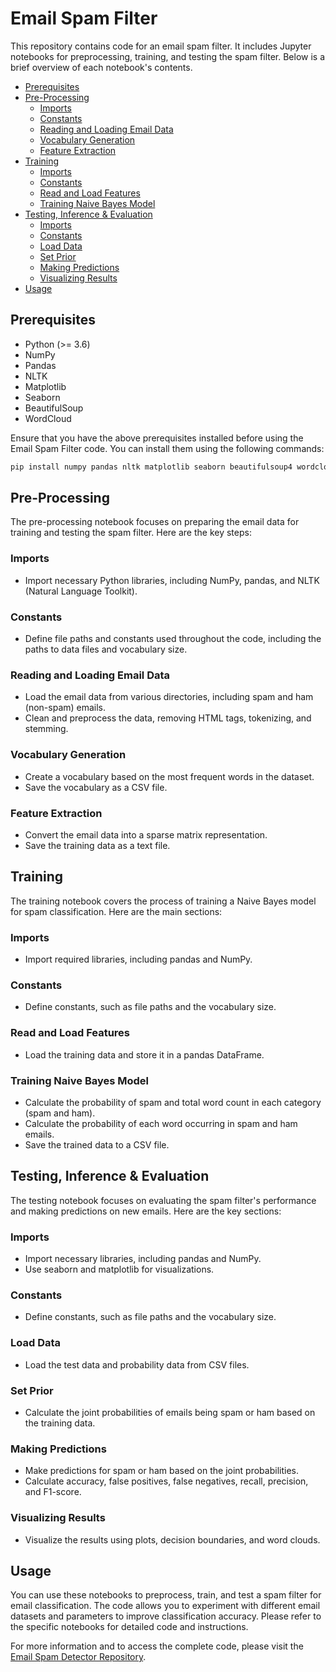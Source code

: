 # Email Spam Filter

This repository contains code for an email spam filter. It includes Jupyter notebooks for preprocessing, training, and testing the spam filter. Below is a brief overview of each notebook's contents.

- [Prerequisites](#prerequisites)
- [Pre-Processing](#pre-processing)
  - [Imports](#imports)
  - [Constants](#constants)
  - [Reading and Loading Email Data](#reading-and-loading-email-data)
  - [Vocabulary Generation](#vocabulary-generation)
  - [Feature Extraction](#feature-extraction)
- [Training](#training)
  - [Imports](#imports-1)
  - [Constants](#constants-1)
  - [Read and Load Features](#read-and-load-features)
  - [Training Naive Bayes Model](#training-naive-bayes-model)
- [Testing, Inference & Evaluation](#testing-inference-evaluation)
  - [Imports](#imports-2)
  - [Constants](#constants-2)
  - [Load Data](#load-data)
  - [Set Prior](#set-prior)
  - [Making Predictions](#making-predictions)
  - [Visualizing Results](#visualizing-results)
- [Usage](#usage)

## Prerequisites

- Python (>= 3.6)
- NumPy
- Pandas
- NLTK
- Matplotlib
- Seaborn
- BeautifulSoup
- WordCloud

Ensure that you have the above prerequisites installed before using the Email Spam Filter code. You can install them using the following commands:

```bash
pip install numpy pandas nltk matplotlib seaborn beautifulsoup4 wordcloud
```

## Pre-Processing

The pre-processing notebook focuses on preparing the email data for training and testing the spam filter. Here are the key steps:

### Imports
- Import necessary Python libraries, including NumPy, pandas, and NLTK (Natural Language Toolkit).

### Constants
- Define file paths and constants used throughout the code, including the paths to data files and vocabulary size.

### Reading and Loading Email Data
- Load the email data from various directories, including spam and ham (non-spam) emails.
- Clean and preprocess the data, removing HTML tags, tokenizing, and stemming.

### Vocabulary Generation
- Create a vocabulary based on the most frequent words in the dataset.
- Save the vocabulary as a CSV file.

### Feature Extraction
- Convert the email data into a sparse matrix representation.
- Save the training data as a text file.

## Training

The training notebook covers the process of training a Naive Bayes model for spam classification. Here are the main sections:

### Imports
- Import required libraries, including pandas and NumPy.

### Constants
- Define constants, such as file paths and the vocabulary size.

### Read and Load Features
- Load the training data and store it in a pandas DataFrame.

### Training Naive Bayes Model
- Calculate the probability of spam and total word count in each category (spam and ham).
- Calculate the probability of each word occurring in spam and ham emails.
- Save the trained data to a CSV file.

## Testing, Inference & Evaluation

The testing notebook focuses on evaluating the spam filter's performance and making predictions on new emails. Here are the key sections:

### Imports
- Import necessary libraries, including pandas and NumPy.
- Use seaborn and matplotlib for visualizations.

### Constants
- Define constants, such as file paths and the vocabulary size.

### Load Data
- Load the test data and probability data from CSV files.

### Set Prior
- Calculate the joint probabilities of emails being spam or ham based on the training data.

### Making Predictions
- Make predictions for spam or ham based on the joint probabilities.
- Calculate accuracy, false positives, false negatives, recall, precision, and F1-score.

### Visualizing Results
- Visualize the results using plots, decision boundaries, and word clouds.

## Usage

You can use these notebooks to preprocess, train, and test a spam filter for email classification. The code allows you to experiment with different email datasets and parameters to improve classification accuracy. Please refer to the specific notebooks for detailed code and instructions.

For more information and to access the complete code, please visit the [Email Spam Detector Repository](https://github.com/APTUUU/Email-Spam-Detector).
